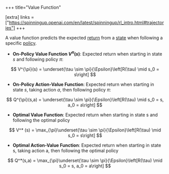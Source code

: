 +++
title="Value Function"

[extra]
links = ["https://spinningup.openai.com/en/latest/spinningup/rl_intro.html#trajectories"]
+++

A value function predicts the expected <a href="#reward-and-return">return</a> from a <a href="#state">state</a> when following a specific <a href="#policy">policy</a>.

* **On-Policy Value Function $V^{\pi}(s)$**: Expected return when starting in state $s$ and following policy $\pi$:


$$
V^{\pi}(s) = \underset{\tau \sim \pi}{\Epsilon}\left[R(\tau) \mid s_0 = s\right]
$$

* **On-Policy Action-Value Function**: Expected return when starting in state $s$, taking action $a$, then following policy $\pi$:

$$
Q^{\pi}(s,a) = \underset{\tau \sim \pi}{\Epsilon}\left[R(\tau) \mid s_0 = s, a_0 = a\right]
$$

* **Optimal Value Function**: Expected return when starting in state s and following the optimal policy

$$
V^* (s) = \max_{\pi}\underset{\tau \sim \pi}{\Epsilon}\left[R(\tau) \mid s_0 = s\right]
$$

* **Optimal Action-Value Function**: Expected return when starting in state s, taking action a, then following the optimal policy

$$
Q^*(s,a) = \max_{\pi}\underset{\tau \sim \pi}{\Epsilon}\left[R(\tau) \mid s_0 = s, a_0 = a\right]
$$
